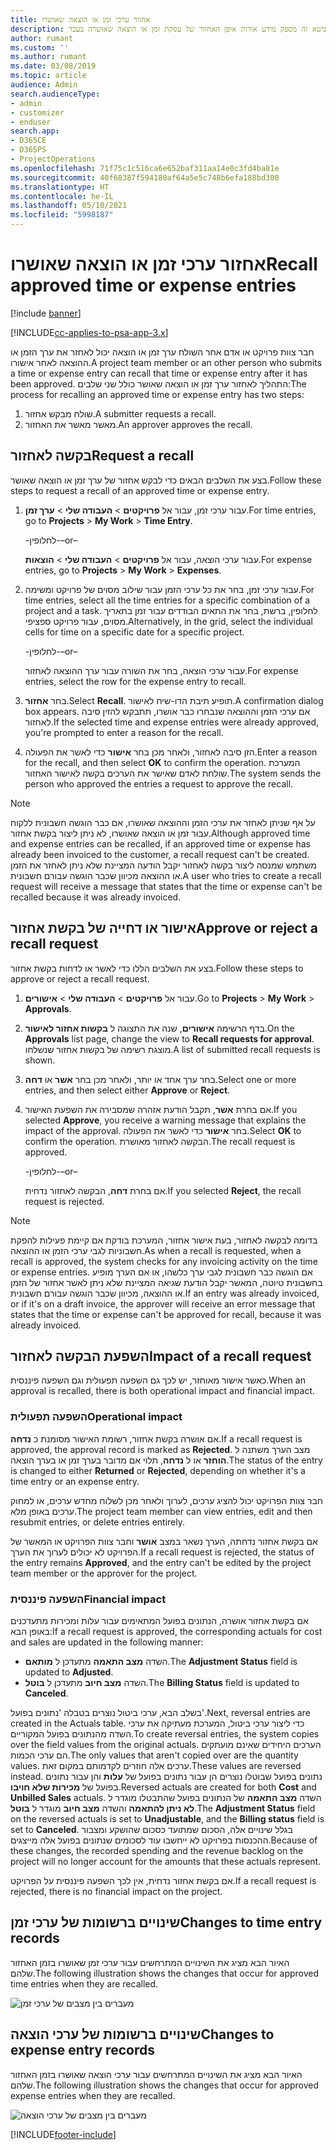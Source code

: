 ```yaml
---
title: אחזור ערכי זמן או הוצאה שאושרו
description: נושא זה מספק מידע אודות אופן האחזור של עסקת זמן או הוצאה שאושרה בעבר.
author: rumant
ms.custom: ''
ms.author: rumant
ms.date: 03/08/2019
ms.topic: article
audience: Admin
search.audienceType:
- admin
- customizer
- enduser
search.app:
- D365CE
- D365PS
- ProjectOperations
ms.openlocfilehash: 71f75c1c516ca6e652baf311aa14e0c3fd4ba81e
ms.sourcegitcommit: 40f68387f594180af64a5e5c748b6efa188bd300
ms.translationtype: HT
ms.contentlocale: he-IL
ms.lasthandoff: 05/10/2021
ms.locfileid: "5998187"
---
```

# <a name="recall-approved-time-or-expense-entries"></a><span data-ttu-id="0f18b-103">אחזור ערכי זמן או הוצאה שאושרו</span><span class="sxs-lookup"><span data-stu-id="0f18b-103">Recall approved time or expense entries</span></span>

[!include [banner](../includes/psa-now-project-operations.md)]

[!INCLUDE[cc-applies-to-psa-app-3.x](../includes/cc-applies-to-psa-app-3x.md)]

<span data-ttu-id="0f18b-104">חבר צוות פרויקט או אדם אחר השולח ערך זמן או הוצאה יכול לאחזר את ערך הזמן או ההוצאה לאחר אישורו.</span><span class="sxs-lookup"><span data-stu-id="0f18b-104">A project team member or an other person who submits a time or expense entry can recall that time or expense entry after it has been approved.</span></span> <span data-ttu-id="0f18b-105">התהליך לאחזור ערך זמן או הוצאה שאושר כולל שני שלבים:</span><span class="sxs-lookup"><span data-stu-id="0f18b-105">The process for recalling an approved time or expense entry has two steps:</span></span>

1. <span data-ttu-id="0f18b-106">שולח מבקש אחזור.</span><span class="sxs-lookup"><span data-stu-id="0f18b-106">A submitter requests a recall.</span></span>
2. <span data-ttu-id="0f18b-107">מאשר מאשר את האחזור.</span><span class="sxs-lookup"><span data-stu-id="0f18b-107">An approver approves the recall.</span></span>

## <a name="request-a-recall"></a><span data-ttu-id="0f18b-108">בקשה לאחזור</span><span class="sxs-lookup"><span data-stu-id="0f18b-108">Request a recall</span></span>

<span data-ttu-id="0f18b-109">בצע את השלבים הבאים כדי לבקש אחזור של ערך זמן או הוצאה שאושר.</span><span class="sxs-lookup"><span data-stu-id="0f18b-109">Follow these steps to request a recall of an approved time or expense entry.</span></span>

1. <span data-ttu-id="0f18b-110">עבור ערכי זמן, עבור אל **פרויקטים** \> **העבודה שלי** \> **ערך זמן**.</span><span class="sxs-lookup"><span data-stu-id="0f18b-110">For time entries, go to **Projects** \> **My Work** \> **Time Entry**.</span></span>

    <span data-ttu-id="0f18b-111">-לחלופין-</span><span class="sxs-lookup"><span data-stu-id="0f18b-111">–or–</span></span>

    <span data-ttu-id="0f18b-112">עבור ערכי הוצאה, עבור אל **פרויקטים** \> **העבודה שלי** \> **הוצאות**.</span><span class="sxs-lookup"><span data-stu-id="0f18b-112">For expense entries, go to **Projects** \> **My Work** \> **Expenses**.</span></span>

2. <span data-ttu-id="0f18b-113">עבור ערכי זמן, בחר את כל ערכי הזמן עבור שילוב מסוים של פרויקט ומשימה.</span><span class="sxs-lookup"><span data-stu-id="0f18b-113">For time entries, select all the time entries for a specific combination of a project and a task.</span></span> <span data-ttu-id="0f18b-114">לחלופין, ברשת, בחר את התאים הבודדים עבור זמן בתאריך מסוים, עבור פרויקט ספציפי.</span><span class="sxs-lookup"><span data-stu-id="0f18b-114">Alternatively, in the grid, select the individual cells for time on a specific date for a specific project.</span></span>

    <span data-ttu-id="0f18b-115">-לחלופין-</span><span class="sxs-lookup"><span data-stu-id="0f18b-115">–or–</span></span>

    <span data-ttu-id="0f18b-116">עבור ערכי הוצאה, בחר את השורה עבור ערך ההוצאה לאחזור.</span><span class="sxs-lookup"><span data-stu-id="0f18b-116">For expense entries, select the row for the expense entry to recall.</span></span>

3. <span data-ttu-id="0f18b-117">בחר **אחזור**.</span><span class="sxs-lookup"><span data-stu-id="0f18b-117">Select **Recall**.</span></span> <span data-ttu-id="0f18b-118">תופיע תיבת הדו-שיח לאישור.</span><span class="sxs-lookup"><span data-stu-id="0f18b-118">A confirmation dialog box appears.</span></span> <span data-ttu-id="0f18b-119">אם ערכי הזמן וההוצאה שנבחרו כבר אושרו, תתבקש להזין סיבה לאחזור.</span><span class="sxs-lookup"><span data-stu-id="0f18b-119">If the selected time and expense entries were already approved, you're prompted to enter a reason for the recall.</span></span>
4. <span data-ttu-id="0f18b-120">הזן סיבה לאחזור, ולאחר מכן בחר **אישור** כדי לאשר את הפעולה.</span><span class="sxs-lookup"><span data-stu-id="0f18b-120">Enter a reason for the recall, and then select **OK** to confirm the operation.</span></span> <span data-ttu-id="0f18b-121">המערכת שולחת לאדם שאישר את הערכים בקשה לאישור האחזור.</span><span class="sxs-lookup"><span data-stu-id="0f18b-121">The system sends the person who approved the entries a request to approve the recall.</span></span>

> [!NOTE]
> <span data-ttu-id="0f18b-122">על אף שניתן לאחזר את ערכי הזמן וההוצאה שאושרו, אם כבר הוגשה חשבונית ללקוח עבור זמן או הוצאה שאושרו, לא ניתן ליצור בקשת אחזור.</span><span class="sxs-lookup"><span data-stu-id="0f18b-122">Although approved time and expense entries can be recalled, if an approved time or expense has already been invoiced to the customer, a recall request can't be created.</span></span> <span data-ttu-id="0f18b-123">משתמש שמנסה ליצור בקשה לאחזור יקבל הודעה המציינת שלא ניתן לאחזר את הזמן או ההוצאה מכיוון שכבר הוגשה עבורם חשבונית.</span><span class="sxs-lookup"><span data-stu-id="0f18b-123">A user who tries to create a recall request will receive a message that states that the time or expense can't be recalled because it was already invoiced.</span></span>

## <a name="approve-or-reject-a-recall-request"></a><span data-ttu-id="0f18b-124">אישור או דחייה של בקשת אחזור</span><span class="sxs-lookup"><span data-stu-id="0f18b-124">Approve or reject a recall request</span></span>

<span data-ttu-id="0f18b-125">בצע את השלבים הללו כדי לאשר או לדחות בקשת אחזור.</span><span class="sxs-lookup"><span data-stu-id="0f18b-125">Follow these steps to approve or reject a recall request.</span></span>

1. <span data-ttu-id="0f18b-126">עבור אל **פרויקטים** \> **העבודה שלי** \> **אישורים**.</span><span class="sxs-lookup"><span data-stu-id="0f18b-126">Go to **Projects** \> **My Work** \> **Approvals**.</span></span>
2. <span data-ttu-id="0f18b-127">בדף הרשימה **אישורים**, שנה את התצוגה ל **בקשות אחזור לאישור**.</span><span class="sxs-lookup"><span data-stu-id="0f18b-127">On the **Approvals** list page, change the view to **Recall requests for approval**.</span></span> <span data-ttu-id="0f18b-128">מוצגת רשימה של בקשות אחזור שנשלחו.</span><span class="sxs-lookup"><span data-stu-id="0f18b-128">A list of submitted recall requests is shown.</span></span>
3. <span data-ttu-id="0f18b-129">בחר ערך אחד או יותר, ולאחר מכן בחר **אשר** או **דחה**.</span><span class="sxs-lookup"><span data-stu-id="0f18b-129">Select one or more entries, and then select either **Approve** or **Reject**.</span></span>
4. <span data-ttu-id="0f18b-130">אם בחרת **אשר**, תקבל הודעת אזהרה שמסבירה את השפעת האישור.</span><span class="sxs-lookup"><span data-stu-id="0f18b-130">If you selected **Approve**, you receive a warning message that explains the impact of the approval.</span></span> <span data-ttu-id="0f18b-131">‏‏בחר **אישור** כדי לאשר את הפעולה.</span><span class="sxs-lookup"><span data-stu-id="0f18b-131">Select **OK** to confirm the operation.</span></span> <span data-ttu-id="0f18b-132">הבקשה לאחזור מאושרת.</span><span class="sxs-lookup"><span data-stu-id="0f18b-132">The recall request is approved.</span></span>

    <span data-ttu-id="0f18b-133">-לחלופין-</span><span class="sxs-lookup"><span data-stu-id="0f18b-133">–or–</span></span>

    <span data-ttu-id="0f18b-134">אם בחרת **דחה**, הבקשה לאחזור נדחית.</span><span class="sxs-lookup"><span data-stu-id="0f18b-134">If you selected **Reject**, the recall request is rejected.</span></span>

> [!NOTE]
> <span data-ttu-id="0f18b-135">בדומה לבקשה לאחזור, בעת אישור אחזור, המערכת בודקת אם קיימת פעילות להפקת חשבוניות לגבי ערכי הזמן או ההוצאה.</span><span class="sxs-lookup"><span data-stu-id="0f18b-135">As when a recall is requested, when a recall is approved, the system checks for any invoicing activity on the time or expense entries.</span></span> <span data-ttu-id="0f18b-136">אם הוגשה כבר חשבונית לגבי ערך כלשהו, או אם הערך מופיע בחשבונית טיוטה, המאשר יקבל הודעת שגיאה המציינת שלא ניתן לאשר אחזור של הזמן או ההוצאה, מכיוון שכבר הוגשה עבורם חשבונית.</span><span class="sxs-lookup"><span data-stu-id="0f18b-136">If an entry was already invoiced, or if it's on a draft invoice, the approver will receive an error message that states that the time or expense can't be approved for recall, because it was already invoiced.</span></span>

## <a name="impact-of-a-recall-request"></a><span data-ttu-id="0f18b-137">השפעת הבקשה לאחזור</span><span class="sxs-lookup"><span data-stu-id="0f18b-137">Impact of a recall request</span></span>

<span data-ttu-id="0f18b-138">כאשר אישור מאוחזר, יש לכך גם השפעה תפעולית וגם השפעה פיננסית.</span><span class="sxs-lookup"><span data-stu-id="0f18b-138">When an approval is recalled, there is both operational impact and financial impact.</span></span>

### <a name="operational-impact"></a><span data-ttu-id="0f18b-139">השפעה תפעולית</span><span class="sxs-lookup"><span data-stu-id="0f18b-139">Operational impact</span></span>

<span data-ttu-id="0f18b-140">אם אושרה בקשת אחזור, רשומת האישור מסומנת כ **נדחה**.</span><span class="sxs-lookup"><span data-stu-id="0f18b-140">If a recall request is approved, the approval record is marked as **Rejected**.</span></span> <span data-ttu-id="0f18b-141">מצב הערך משתנה ל **הוחזר** או ל **נדחה**, תלוי אם מדובר בערך זמן או בערך הוצאה.</span><span class="sxs-lookup"><span data-stu-id="0f18b-141">The status of the entry is changed to either **Returned** or **Rejected**, depending on whether it's a time entry or an expense entry.</span></span>

<span data-ttu-id="0f18b-142">חבר צוות הפרויקט יכול להציג ערכים, לערוך ולאחר מכן לשלוח מחדש ערכים, או למחוק ערכים באופן מלא.</span><span class="sxs-lookup"><span data-stu-id="0f18b-142">The project team member can view entries, edit and then resubmit entries, or delete entries entirely.</span></span>

<span data-ttu-id="0f18b-143">אם בקשת אחזור נדחתה, הערך נשאר במצב **אושר** וחבר צוות הפרויקט או המאשר של הפרויקט לא יכולים לערוך את הערך.</span><span class="sxs-lookup"><span data-stu-id="0f18b-143">If a recall request is rejected, the status of the entry remains **Approved**, and the entry can't be edited by the project team member or the approver for the project.</span></span>

### <a name="financial-impact"></a><span data-ttu-id="0f18b-144">השפעה פיננסית</span><span class="sxs-lookup"><span data-stu-id="0f18b-144">Financial impact</span></span>

<span data-ttu-id="0f18b-145">אם בקשת אחזור אושרה, הנתונים בפועל המתאימים עבור עלות ומכירות מתעדכנים באופן הבא:</span><span class="sxs-lookup"><span data-stu-id="0f18b-145">If a recall request is approved, the corresponding actuals for cost and sales are updated in the following manner:</span></span>

- <span data-ttu-id="0f18b-146">השדה **מצב התאמה** מתעדכן ל **מותאם**.</span><span class="sxs-lookup"><span data-stu-id="0f18b-146">The **Adjustment Status** field is updated to **Adjusted**.</span></span>
- <span data-ttu-id="0f18b-147">השדה **מצב חיוב** מתעדכן ל **בוטל**.</span><span class="sxs-lookup"><span data-stu-id="0f18b-147">The **Billing Status** field is updated to **Canceled**.</span></span>

<span data-ttu-id="0f18b-148">בשלב הבא, ערכי ביטול נוצרים בטבלה 'נתונים בפועל'.</span><span class="sxs-lookup"><span data-stu-id="0f18b-148">Next, reversal entries are created in the Actuals table.</span></span> <span data-ttu-id="0f18b-149">כדי ליצור ערכי ביטול, המערכת מעתיקה את ערכי השדה מהנתונים בפועל המקוריים.</span><span class="sxs-lookup"><span data-stu-id="0f18b-149">To create reversal entries, the system copies over the field values from the original actuals.</span></span> <span data-ttu-id="0f18b-150">הערכים היחידים שאינם מועתקים הם ערכי הכמות.</span><span class="sxs-lookup"><span data-stu-id="0f18b-150">The only values that aren't copied over are the quantity values.</span></span> <span data-ttu-id="0f18b-151">ערכים אלה חוזרים לקדמותם במקום זאת.</span><span class="sxs-lookup"><span data-stu-id="0f18b-151">These values are reversed instead.</span></span> <span data-ttu-id="0f18b-152">נתונים בפועל שבוטלו נוצרים הן עבור נתונים בפועל של **עלות** והן עבור נתונים בפועל של **מכירות שלא חויבו**.</span><span class="sxs-lookup"><span data-stu-id="0f18b-152">Reversed actuals are created for both **Cost** and **Unbilled Sales** actuals.</span></span> <span data-ttu-id="0f18b-153">השדה **מצב התאמה** של הנתונים בפועל שהתבטלו מוגדר ל **לא ניתן להתאמה** והשדה **מצב חיוב** מוגדר ל **בוטל**.</span><span class="sxs-lookup"><span data-stu-id="0f18b-153">The **Adjustment Status** field on the reversed actuals is set to **Unadjustable**, and the **Billing status** field is set to **Canceled**.</span></span> <span data-ttu-id="0f18b-154">בגלל שינויים אלה, הסכום שמתועד כסכום שהושקע ומצבור ההכנסות בפרויקט לא ייחשבו עוד לסכומים שנתונים בפועל אלה מייצגים.</span><span class="sxs-lookup"><span data-stu-id="0f18b-154">Because of these changes, the recorded spending and the revenue backlog on the project will no longer account for the amounts that these actuals represent.</span></span>

<span data-ttu-id="0f18b-155">אם בקשת אחזור נדחית, אין לכך השפעה פיננסית על הפרויקט.</span><span class="sxs-lookup"><span data-stu-id="0f18b-155">If a recall request is rejected, there is no financial impact on the project.</span></span>

## <a name="changes-to-time-entry-records"></a><span data-ttu-id="0f18b-156">שינויים ברשומות של ערכי זמן</span><span class="sxs-lookup"><span data-stu-id="0f18b-156">Changes to time entry records</span></span>

<span data-ttu-id="0f18b-157">האיור הבא מציג את השינויים המתרחשים עבור ערכי זמן שאושרו בזמן האחזור שלהם.</span><span class="sxs-lookup"><span data-stu-id="0f18b-157">The following illustration shows the changes that occur for approved time entries when they are recalled.</span></span>

![מעברים בין מצבים של ערכי זמן](media/TimeEntryStateTransitions.png)

## <a name="changes-to-expense-entry-records"></a><span data-ttu-id="0f18b-159">שינויים ברשומות של ערכי הוצאה</span><span class="sxs-lookup"><span data-stu-id="0f18b-159">Changes to expense entry records</span></span>

<span data-ttu-id="0f18b-160">האיור הבא מציג את השינויים המתרחשים עבור ערכי הוצאה שאושרו בזמן האחזור שלהם.</span><span class="sxs-lookup"><span data-stu-id="0f18b-160">The following illustration shows the changes that occur for approved expense entries when they are recalled.</span></span>

![מעברים בין מצבים של ערכי הוצאה](media/ExpenseEntryStateTransitions.png)


[!INCLUDE[footer-include](../includes/footer-banner.md)]